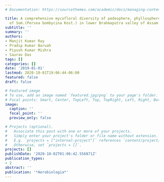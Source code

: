 ```yaml
---
# Documentation: https://sourcethemes.com/academic/docs/managing-content/

title: A comprehensive mycofloral diversity of pedosphere, phyllosphere and aerosphere
  of Som.(Persea bombycina Kost.) in lower Brahmaputra valley of Assam
subtitle: ''
summary: ''
authors:
- Manjit Kumar Ray
- Pradip Kumar Baruah
- Piyush Kumar Mishra
- Saurav Das
tags: []
categories: []
date: '2019-01-01'
lastmod: 2020-10-01T19:06:44-06:00
featured: false
draft: false

# Featured image
# To use, add an image named `featured.jpg/png` to your page's folder.
# Focal points: Smart, Center, TopLeft, Top, TopRight, Left, Right, BottomLeft, Bottom, BottomRight.
image:
  caption: ''
  focal_point: ''
  preview_only: false

# Projects (optional).
#   Associate this post with one or more of your projects.
#   Simply enter your project's folder or file name without extension.
#   E.g. `projects = ["internal-project"]` references `content/project/deep-learning/index.md`.
#   Otherwise, set `projects = []`.
projects: []
publishDate: '2020-10-02T01:06:42.556871Z'
publication_types:
- 2
abstract: ''
publication: '*Aerobiologia*'
---
```


